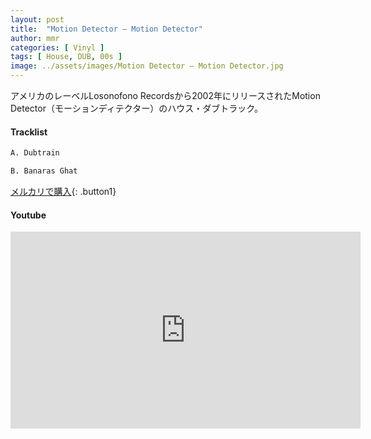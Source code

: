 ```yaml
---
layout: post
title:  "Motion Detector – Motion Detector"
author: mmr
categories: [ Vinyl ]
tags: [ House, DUB, 00s ]
image: ../assets/images/Motion Detector – Motion Detector.jpg
---
```


アメリカのレーベルLosonofono Recordsから2002年にリリースされたMotion Detector（モーションディテクター）のハウス・ダブトラック。

#### Tracklist
```md
A. Dubtrain

B. Banaras Ghat
```

[メルカリで購入](https://jp.mercari.com/item/m69381674857?afid=6142608987){: .button1}

#### Youtube
<iframe width="560" height="315" src="https://www.youtube.com/embed/aDizbl1agGk?si=BynfWTfuVNJ57iTr" title="YouTube video player" frameborder="0" allow="accelerometer; autoplay; clipboard-write; encrypted-media; gyroscope; picture-in-picture; web-share" referrerpolicy="strict-origin-when-cross-origin" allowfullscreen></iframe>